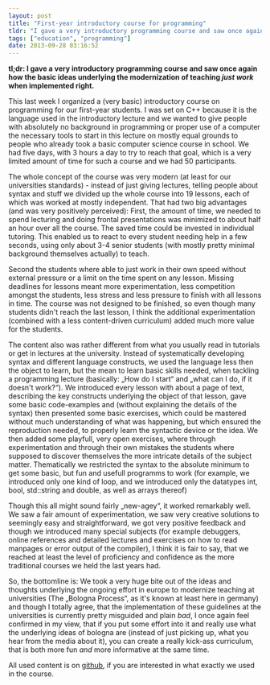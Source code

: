 ```yaml
---
layout: post
title: "First-year introductory course for programming"
tldr: "I gave a very introductory programming course and saw once again how the basic ideas underlying the modernization of teaching just work when implemented right."
tags: ["education", "programming"]
date: 2013-09-28 03:16:52
---
```


**tl;dr: I gave a very introductory programming course and saw once again how
the basic ideas underlying the modernization of teaching *just work* when
implemented right.**

This last week I organized a (very basic) introductory course on programming for
our first-year students. I was set on C++ because it is the language used in the
introductory lecture and we wanted to give people with absolutely no background
in programming or proper use of a computer the necessary tools to start in this
lecture on mostly equal grounds to people who already took a basic computer
science course in school. We had five days, with 3 hours a day to try to reach
that goal, which is a very limited amount of time for such a course and we had
50 participants.

The whole concept of the course was very modern (at least for our universities
standards) - instead of just giving lectures, telling people about syntax and
stuff we divided up the whole course into 19 lessons, each of which was worked
at mostly independent. That had two big advantages (and was very positively
perceived): First, the amount of time, we needed to spend lecturing and doing
frontal presentations was minimized to about half an hour over all the course.
The saved time could be invested in individual tutoring. This enabled us to
react to every student needing help in a few seconds, using only about 3-4
senior students (with mostly pretty minimal background themselves actually) to
teach.

Second the students where able to just work in their own speed without external
pressure or a limit on the time spent on any lesson. Missing deadlines for
lessons meant more experimentation, less competition amongst the students, less
stress and less pressure to finish with all lessons in time. The course was not
designed to be finished, so even though many students didn't reach the last
lesson, I think the additional experimentation (combined with a less
content-driven curriculum) added much more value for the students.

The content also was rather different from what you usually read in tutorials or
get in lectures at the university. Instead of systematically developing syntax
and different language constructs, we used the language less then the object to
learn, but the mean to learn basic skills needed, when tackling a programming
lecture (basically: „How do I start“ and „what can I do, if it doesn't work?“).
We introduced every lesson with about a page of text, describing the key
constructs underlying the object of that lesson, gave some basic code-examples
and (without explaining the details of the syntax) then presented some basic
exercises, which could be mastered without much understanding of what was
happening, but which ensured the reproduction needed, to properly learn the
syntactic device or the idea. We then added some playfull, very open exercises,
where through experimentation and through their own mistakes the students where
supposed to discover themselves the more intricate details of the subject
matter. Thematically we restricted the syntax to the absolute minimum to get
some basic, but fun and usefull programms to work (for example, we introduced
only one kind of loop, and we introduced only the datatypes int, bool,
std::string and double, as well as arrays thereof)

Though this all might sound fairly „new-agey“, it worked remarkably well. We saw
a fair amount of experimentation, we saw very creative solutions to seemingly
easy and straightforward, we got very positive feedback and though we introduced
many special subjects (for example debuggers, online references and detailed
lectures and exercises on how to read manpages or error output of the compiler),
I think it is fair to say, that we reached at least the level of proficiency and
confidence as the more traditional courses we held the last years had.

So, the bottomline is: We took a very huge bite out of the ideas and thoughts
underlying the ongoing effort in europe to modernize teaching at universities
(The „Bologna Process“, as it's known at least here in germany) and though I
totally agree, that the implementation of these guidelines at the universities
is currently pretty misguided and plain *bad*, I once again feel confirmed in my
view, that if you put some effort into it and really use what the underlying
ideas of bologna are (instead of just picking up, what you hear from the media
about it), you can create a really kick-ass curriculum, that is both more fun
*and* more informative at the same time.

All used content is on
[github](https://github.com/FachschaftMathPhys/Infovorkurs), if you are
interested in what exactly we used in the course.
